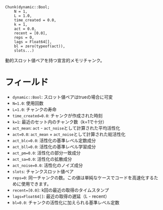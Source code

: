 ```
Chunk(dynamic::Bool; 
    N = 1,
    L = 1.0,
    time_created = 0.0,
    k = 1, 
    act = 0.0, 
    recent = [0.0],
    reps = 0, 
    lags = Float64[], 
    bl = zero(typeof(act)),
    slots...)
```

動的スロット値ペアを持つ宣言的メモリチャンク。

# フィールド

  * `dynamic::Bool`: スロット値ペアはtrueの場合に可変
  * `N=1.0`: 使用回数
  * `L=1.0`: チャンクの寿命
  * `time_created=0.0`: チャンクが作成された時刻
  * `k=1`: 最近のセット内のチャンク数（k=1で十分）
  * `act_mean`: `act` - `act_noise`として計算された平均活性化
  * `act=0.0`: `act_mean` + `act_noise`として計算された総活性化
  * `act_blc=0.0`: 活性化の基準レベル定数成分
  * `act_bll=0.0`: 活性化の基準レベル学習成分
  * `act_pm=0.0`: 活性化の部分一致成分
  * `act_sa=0.0`: 活性化の拡散成分
  * `act_noise=0.0`: 活性化のノイズ成分
  * `slots`: チャンクスロット値ペア
  * `reps=0`: 同一チャンクの数。この値は単純なケースでコードを高速化するために使用できます。
  * `recent=[0.0]`: k回の最近の取得のタイムスタンプ
  * `lags=Float64[]`: 最近の取得の遅延（L - recent）
  * `bl=0.0`: チャンクの活性化に加えられる基準レベル定数

